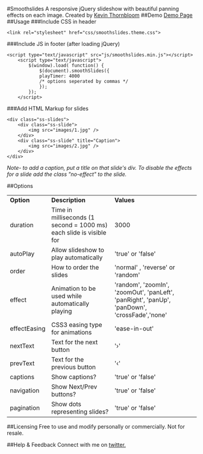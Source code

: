#Smoothslides
A responsive jQuery slideshow with beautiful panning effects on each image. Created by <a href="https://twitter.com/kthornbloom" target="_blank">Kevin Thornbloom</a>
##Demo
<a href="http://kthornbloom.com/smoothslides" target="_blank">Demo Page</a>
##Usage
###Include CSS in header
```
<link rel="stylesheet" href="css/smoothslides.theme.css">
```
###Include JS in footer (after loading jQuery)
```
<script type="text/javascript" src="js/smoothslides.min.js"></script>
	<script type="text/javascript">
		$(window).load( function() {
			$(document).smoothSlides({
			playTimer: 4000
			/* options seperated by commas */
			});
		});
	</script>
```
###Add HTML Markup for slides
```
<div class="ss-slides">
    <div class="ss-slide">
        <img src="images/1.jpg" />
    </div>
    <div class="ss-slide" title="Caption">
        <img src="images/2.jpg" />
    </div>
</div>
```
<i>Note- to add a caption, put a title on that slide's div. To disable the effects for a slide add the class "no-effect" to the slide.</i>

##Options
<table class="rwd-table">
	<tbody><tr>
		<td><b>Option</b></td>
		<td><b>Description</b></td>
		<td><b>Values</b></td>
	</tr>
	<tr>
		<td>duration</td>
		<td>Time in milliseconds (1 second = 1000 ms) each slide is visible for</td>
		<td>3000</td>
	</tr>
	<tr>
		<td>autoPlay</td>
		<td>Allow slideshow to play automatically</td>
		<td>'true' or 'false'</td>
	</tr>
	<tr>
		<td>order</td>
		<td>How to order the slides</td>
		<td>'normal' , 'reverse' or 'random'</td>
	</tr>
	<tr>
		<td>effect</td>
		<td>Animation to be used while automatically playing</td>
		<td>'random', 'zoomIn', 'zoomOut', 'panLeft', 'panRight', 'panUp', 'panDown', 'crossFade','none'</td>
	</tr>
	<tr>
		<td>effectEasing</td>
		<td>CSS3 easing type for animations</td>
		<td>'ease-in-out'</td>
	</tr>
	<tr>
		<td>nextText</td>
		<td>Text for the next button</td>
		<td>'›'</td>
	</tr>
	<tr>
		<td>prevText</td>
		<td>Text for the previous button</td>
		<td>'‹'</td>
	</tr>
	<tr>
		<td>captions</td>
		<td>Show captions?</td>
		<td>'true' or 'false'</td>
	</tr>
	<tr>
		<td>navigation</td>
		<td>Show Next/Prev buttons?</td>
		<td>'true' or 'false'</td>
	</tr>
	<tr>
		<td>pagination</td>
		<td>Show dots representing slides?</td>
		<td>'true' or 'false'</td>
	</tr>
	
</tbody></table>

##Licensing
Free to use and modify personally or commercially. Not for resale. 

##Help & Feedback
Connect with me on <a href="https://twitter.com/kthornbloom" target="_blank">twitter.</a>

